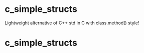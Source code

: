 # c_simple_structs
Lightweight alternative of C++ std in C with class.method() style!
# c_simple_structs
